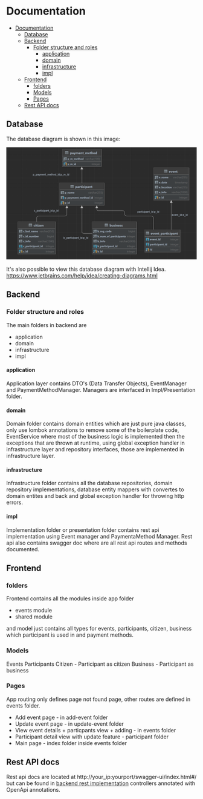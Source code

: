 # Documentation

- [Documentation](#documentation)
  - [Database](#database)
  - [Backend](#backend)
    - [Folder structure and roles](#folder-structure-and-roles)
      - [application](#application)
      - [domain](#domain)
      - [infrastructure](#infrastructure)
      - [impl](#impl)
  - [Frontend](#frontend)
    - [folders](#folders)
    - [Models](#models)
    - [Pages](#pages)
  - [Rest API docs](#rest-api-docs)

## Database

The database diagram is shown in this image:

![Database structure](./db-schema.png)

It's also possible to view this database diagram with Intellij Idea.
https://www.jetbrains.com/help/idea/creating-diagrams.html

## Backend

### Folder structure and roles

The main folders in backend are

- application
- domain
- infrastructure
- impl

#### application

Application layer contains DTO's (Data Transfer Objects), EventManager and PaymentMethodManager.
Managers are interfaced in Impl/Presentation folder.

#### domain

Domain folder contains domain entities which are just pure java classes, only use lombok annotations to remove some of the boilerplate code, EventService where most of the business logic is implemented then the exceptions that are thrown at runtime, using global exception handler in infrastructure layer and repository interfaces, those are implemented in infrastructure layer.

#### infrastructure

Infrastructure folder contains all the database repositories, domain repository implementations,
database entity mappers with convertes to domain entites and back and global exception handler for throwing http errors.

#### impl

Implementation folder or presentation folder
contains rest api implementation using Event manager and PaymentaMethod Manager. Rest api also contains swagger doc where are all rest api routes and methods documented.

## Frontend

### folders

Frontend contains all the modules inside app folder

- events module
- shared module

and model just contains all types for events, participants, citizen, business which participant is used in and payment methods.

### Models

Events
Participants
Citizen - Participant as citizen
Business - Participant as business

### Pages

App routing only defines page not found page,
other routes are defined in events folder.

- Add event page - in add-event folder
- Update event page - in update-event folder
- View event details + particpants view + adding - in events folder
- Participant detail view with update feature - participant folder
- Main page - index folder inside events folder

## Rest API docs

Rest api docs are located at http://your_ip:yourport/swagger-ui/index.html#/ but can be found in [backend rest implementation](./backend/src/main/java/ee/erik/backend/impl/rest/) controllers annotated with OpenApi annotations.
